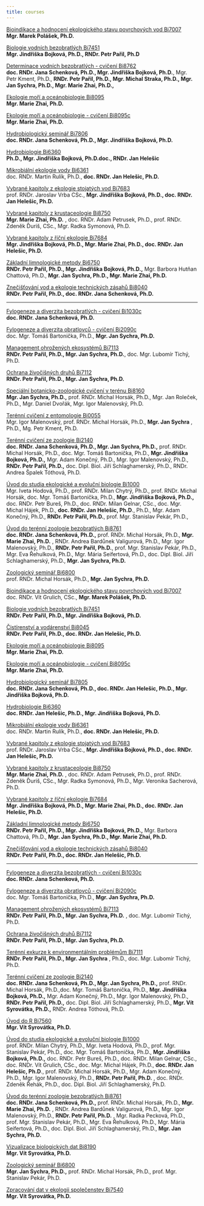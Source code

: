 ```yaml
---
title: courses
---
```

<div class="cz">

[Bioindikace a hodnocení ekologického stavu povrchových vod Bi7007](https://is.muni.cz/predmet/sci/jaro2023/Bi7007)\
**Mgr. Marek Polášek, Ph.D.**

[Biologie vodních bezobratlých Bi7451](https://is.muni.cz/predmet/sci/jaro2023/Bi7451)\
**Mgr. Jindřiška Bojková, Ph.D., RNDr. Petr Pařil, Ph.D**

[Determinace vodních bezobratlých - cvičení Bi8762](https://is.muni.cz/predmet/sci/jaro2023/Bi8762)[](https://is.muni.cz/predmet/sci/jaro2023/Bi8095)\
**doc. RNDr. Jana Schenková, Ph.D., Mgr. Jindřiška Bojková, Ph.D.**, Mgr. Petr Kment, Ph.D., **RNDr. Petr Pařil, Ph.D., Mgr. Michal Straka, Ph.D., Mgr. Jan Sychra, Ph.D., Mgr. Marie Zhai, Ph.D.,** 

[Ekologie moří a oceánobiologie Bi8095](https://is.muni.cz/predmet/sci/jaro2023/Bi8095)\
**Mgr. Marie Zhai, Ph.D.**

[Ekologie moří a oceánobiologie - cvičení Bi8095c](https://is.muni.cz/predmet/sci/jaro2023/Bi8095c)\
**Mgr. Marie Zhai, Ph.D.**

[Hydrobiologický seminář Bi7806](https://is.muni.cz/predmet/sci/jaro2023/Bi7806)\
**doc. RNDr. Jana Schenková, Ph.D., Mgr. Jindřiška Bojková, Ph.D.**

[Hydrobiologie Bi6360](https://is.muni.cz/predmet/sci/jaro2023/Bi6360)\
 **Ph.D., Mgr. Jindřiška Bojková, Ph.D.doc., RNDr. Jan Helešic**

[Mikrobiální ekologie vody Bi6361](https://is.muni.cz/predmet/sci/jaro2017/Bi6361)\
doc. RNDr. Martin Rulík, Ph.D., **doc. RNDr. Jan Helešic, Ph.D.**

[Vybrané kapitoly z ekologie stojatých vod Bi7683](https://is.muni.cz/predmet/sci/podzim2021/Bi7683)\
prof. RNDr. Jaroslav Vrba CSc., **Mgr. Jindřiška Bojková, Ph.D., doc. RNDr. Jan Helešic, Ph.D.**

[Vybrané kapitoly z krustaceologie Bi8750](https://is.muni.cz/predmet/sci/jaro2022/Bi8750)\
**Mgr. Marie Zhai, Ph.D.** , doc. RNDr. Adam Petrusek, Ph.D., prof. RNDr. Zdeněk Ďuriš, CSc., Mgr. Radka Symonová, Ph.D.

[Vybrané kapitoly z říční ekologie Bi7684](https://is.muni.cz/predmet/sci/podzim2022/Bi7684)\
**Mgr. Jindřiška Bojková, Ph.D., Mgr. Marie Zhai, Ph.D., doc. RNDr. Jan Helešic, Ph.D.**

[Základní limnologické metody Bi6750](https://is.muni.cz/predmet/sci/jaro2023/Bi6750)\
**RNDr. Petr Pařil, Ph.D., Mgr. Jindřiška Bojková, Ph.D.,** Mgr. Barbora Hutňan Chattová, Ph.D., **Mgr. Jan Sychra, Ph.D., Mgr. Marie Zhai, Ph.D.**

[Znečišťování vod a ekologie technických zásahů Bi8040](https://is.muni.cz/predmet/sci/jaro2023/Bi8040)\
**RNDr. Petr Pařil, Ph.D., doc. RNDr. Jana Schenková, Ph.D.**

- - -

[Fylogeneze a diverzita bezobratlých - cvičení Bi1030c](https://is.muni.cz/predmet/sci/podzim2022/Bi1030c)\
**doc. RNDr. Jana Schenková, Ph.D.**

[Fylogeneze a diverzita obratlovců - cvičení Bi2090c](https://is.muni.cz/predmet/sci/jaro2023/Bi2090c)\
doc. Mgr. Tomáš Bartonička, Ph.D., **Mgr. Jan Sychra, Ph.D.**

[Management ohrožených ekosystémů Bi7113](https://is.muni.cz/predmet/sci/podzim2022/Bi7113)\
**RNDr. Petr Pařil, Ph.D., Mgr. Jan Sychra, Ph.D.**, doc. Mgr. Lubomír Tichý, Ph.D.

[Ochrana živočišných druhů Bi7112](https://is.muni.cz/predmet/sci/podzim2022/Bi7112)\
**RNDr. Petr Pařil, Ph.D., Mgr. Jan Sychra, Ph.D.**

[Speciální botanicko-zoologické cvičení v terénu Bi8160](https://is.muni.cz/predmet/sci/jaro2023/Bi8160)[](https://is.muni.cz/predmet/sci/podzim2022/Bi7112)\
**Mgr. Jan Sychra, Ph.D.,** prof. RNDr. Michal Horsák, Ph.D., Mgr. Jan Roleček, Ph.D., Mgr. Daniel Dvořák, Mgr. Igor Malenovský, Ph.D.

[Terénní cvičení z entomologie Bi0055](https://is.muni.cz/predmet/sci/jaro2023/Bi0055)\
Mgr. Igor Malenovský, prof. RNDr. Michal Horsák, Ph.D., **Mgr. Jan Sychra** , Ph.D., Mg. Petr Kment, Ph.D.[](https://is.muni.cz/predmet/sci/jaro2020/Bi7111)

[Terénní cvičení ze zoologie Bi2140](https://is.muni.cz/predmet/sci/jaro2023/Bi2140)\
**doc. RNDr. Jana Schenková, Ph.D., Mgr. Jan Sychra, Ph.D.,** prof. RNDr. Michal Horsák, Ph.D., doc. Mgr. Tomáš Bartonička, Ph.D., **Mgr. Jindřiška Bojková, Ph.D.,** Mgr. Adam Konečný, Ph.D., Mgr. Igor Malenovský, Ph.D., **RNDr. Petr Pařil, Ph.D.,** doc. Dipl. Biol. Jiří Schlaghamerský, Ph.D., RNDr. Andrea Špalek Tóthová, Ph.D.

[Úvod do studia ekologické a evoluční biologie Bi1000](https://is.muni.cz/predmet/sci/podzim2022/Bi1000)\
Mgr. Iveta Hodová, Ph.D., prof. RNDr. Milan Chytrý, Ph.D., prof. RNDr. Michal Horsák, doc. Mgr. Tomáš Bartonička, Ph.D., **Mgr. Jindřiška Bojková, Ph.D.,** doc. RNDr. Petr Bureš, Ph.D., doc. RNDr. Milan Gelnar, CSc., doc. Mgr. Michal Hájek, Ph.D., **doc. RNDr. Jan Helešic, Ph.D**., Ph.D., Mgr. Adam Konečný, Ph.D., **RNDr. Petr Pařil, Ph.D.**, prof. Mgr. Stanislav Pekár, Ph.D.,

[Úvod do terénní zoologie bezobratlých Bi8761](https://is.muni.cz/predmet/sci/jaro2023/Bi8761)\
**doc. RNDr. Jana Schenková, Ph.D.,** prof. RNDr. Michal Horsák, Ph.D., **Mgr. Marie Zhai, Ph.D.** , RNDr. Andrea Bardůnek Valigurová, Ph.D., Mgr. Igor Malenovský, Ph.D., **RNDr. Petr Pařil, Ph.D.**, prof. Mgr. Stanislav Pekár, Ph.D., Mgr. Eva Řehulková, Ph.D., Mgr. Mária Seifertová, Ph.D., doc. Dipl. Biol. Jiří Schlaghamerský, Ph.D., **Mgr. Jan Sychra, Ph.D.**

[Zoologický seminář Bi6800](https://is.muni.cz/predmet/sci/podzim2022/Bi6800)\
prof. RNDr. Michal Horsák, Ph.D., **Mgr. Jan Sychra, Ph.D.**

</div>

<div class="en">

[Bioindikace a hodnocení ekologického stavu povrchových vod Bi7007](https://is.muni.cz/predmet/sci/podzim2018/Bi7007)\
doc. RNDr. Vít Grulich, CSc., **Mgr. Marek Polášek, Ph.D.**

[Biologie vodních bezobratlých Bi7451](https://is.muni.cz/predmet/sci/podzim2018/Bi7451)\
**RNDr. Petr Pařil, Ph.D., Mgr. Jindřiška Bojková, Ph.D.**

[Čistírenství a vodárenství Bi8045](https://is.muni.cz/auth/predmet/sci/jaro2018/Bi8045)\
**RNDr. Petr Pařil, Ph.D., doc. RNDr. Jan Helešic, Ph.D.**

[Ekologie moří a oceánobiologie Bi8095](https://is.muni.cz/predmet/sci/podzim2018/Bi8095)\
**Mgr. Marie Zhai, Ph.D.**

[Ekologie moří a oceánobiologie - cvičení Bi8095c](https://is.muni.cz/predmet/sci/podzim2018/Bi8095c)\
**Mgr. Marie Zhai, Ph.D.**

[Hydrobiologický seminář Bi7805](https://is.muni.cz/predmet/sci/podzim2018/Bi7805)\
**doc. RNDr. Jana Schenková, Ph.D., doc. RNDr. Jan Helešic, Ph.D., Mgr. Jindřiška Bojková, Ph.D.**

[Hydrobiologie Bi6360](https://is.muni.cz/predmet/sci/podzim2018/Bi6360)\
**doc. RNDr. Jan Helešic, Ph.D., Mgr. Jindřiška Bojková, Ph.D.**

[Mikrobiální ekologie vody Bi6361](https://is.muni.cz/auth/predmet/sci/jaro2017/Bi6361)\
doc. RNDr. Martin Rulík, Ph.D., **doc. RNDr. Jan Helešic, Ph.D.**

[Vybrané kapitoly z ekologie stojatých vod Bi7683](https://is.muni.cz/auth/predmet/sci/podzim2017/Bi7683)\
prof. RNDr. Jaroslav Vrba CSc., **Mgr. Jindřiška Bojková, Ph.D., doc. RNDr. Jan Helešic, Ph.D.**

[Vybrané kapitoly z krustaceologie Bi8750](https://is.muni.cz/predmet/sci/podzim2018/Bi8750)\
**Mgr. Marie Zhai, Ph.D.** , doc. RNDr. Adam Petrusek, Ph.D., prof. RNDr. Zdeněk Ďuriš, CSc., Mgr. Radka Symonová, Ph.D., Mgr. Veronika Sacherová, Ph.D.

[Vybrané kapitoly z říční ekologie Bi7684](https://is.muni.cz/predmet/sci/podzim2018/Bi7684)\
**Mgr. Jindřiška Bojková, Ph.D., Mgr. Marie Zhai, Ph.D., doc. RNDr. Jan Helešic, Ph.D.**

[Základní limnologické metody Bi6750](https://is.muni.cz/predmet/sci/podzim2018/Bi6750)\
**RNDr. Petr Pařil, Ph.D., Mgr. Jindřiška Bojková, Ph.D.,** Mgr. Barbora Chattová, Ph.D., **Mgr. Jan Sychra, Ph.D., Mgr. Marie Zhai, Ph.D.**

[Znečišťování vod a ekologie technických zásahů Bi8040](https://is.muni.cz/auth/predmet/sci/jaro2019/Bi8040)\
**RNDr. Petr Pařil, Ph.D., doc. RNDr. Jan Helešic, Ph.D.**

- - -

[Fylogeneze a diverzita bezobratlých - cvičení Bi1030c](https://is.muni.cz/predmet/sci/podzim2018/Bi1030c)\
**doc. RNDr. Jana Schenková, Ph.D.**

[Fylogeneze a diverzita obratlovců - cvičení Bi2090c](https://is.muni.cz/predmet/sci/podzim2018/Bi2090c)\
doc. Mgr. Tomáš Bartonička, Ph.D., **Mgr. Jan Sychra, Ph.D.**

[Management ohrožených ekosystémů Bi7113](https://is.muni.cz/predmet/sci/podzim2018/Bi7113)\
**RNDr. Petr Pařil, Ph.D., Mgr. Jan Sychra, Ph.D.** , doc. Mgr. Lubomír Tichý, Ph.D.

[Ochrana živočišných druhů Bi7112](https://is.muni.cz/predmet/sci/podzim2018/Bi7112)\
**RNDr. Petr Pařil, Ph.D., Mgr. Jan Sychra, Ph.D.**

[Terénní exkurze k environmentálním problémům Bi7111](https://is.muni.cz/predmet/sci/podzim2018/Bi7111)\
**RNDr. Petr Pařil, Ph.D., Mgr. Jan Sychra** , Ph.D., doc. Mgr. Lubomír Tichý, Ph.D.

[Terénní cvičení ze zoologie Bi2140](https://is.muni.cz/predmet/sci/podzim2018/Bi2140)\
**doc. RNDr. Jana Schenková, Ph.D., Mgr. Jan Sychra, Ph.D.,** prof. RNDr. Michal Horsák, Ph.D.,doc. Mgr. Tomáš Bartonička, Ph.D., **Mgr. Jindřiška Bojková, Ph.D.,** Mgr. Adam Konečný, Ph.D., Mgr. Igor Malenovský, Ph.D., **RNDr. Petr Pařil, Ph.D.,** doc. Dipl. Biol. Jiří Schlaghamerský, Ph.D., **Mgr. Vít Syrovátka, Ph.D.,** RNDr. Andrea Tóthová, Ph.D.

[Úvod do R Bi7560](https://is.muni.cz/predmet/sci/podzim2018/Bi7560)\
**Mgr. Vít Syrovátka, Ph.D.**

[Úvod do studia ekologické a evoluční biologie Bi1000](https://is.muni.cz/predmet/sci/podzim2018/Bi1000)\
prof. RNDr. Milan Chytrý, Ph.D., Mgr. Iveta Hodová, Ph.D., prof. Mgr. Stanislav Pekár, Ph.D., doc. Mgr. Tomáš Bartonička, Ph.D., **Mgr. Jindřiška Bojková, Ph.D.,** doc. RNDr. Petr Bureš, Ph.D., doc. RNDr. Milan Gelnar, CSc., doc. RNDr. Vít Grulich, CSc., doc. Mgr. Michal Hájek, Ph.D., **doc. RNDr. Jan Helešic, Ph.D**., prof. RNDr. Michal Horsák, Ph.D., Mgr. Adam Konečný, Ph.D., Mgr. Igor Malenovský, Ph.D., **RNDr. Petr Pařil, Ph.D.** , doc. RNDr. Zdeněk Řehák, Ph.D., doc. Dipl. Biol. Jiří Schlaghamerský, Ph.D.

[Úvod do terénní zoologie bezobratlých Bi8761](https://is.muni.cz/predmet/sci/podzim2018/Bi8761)\
**doc. RNDr. Jana Schenková, Ph.D.,** prof. RNDr. Michal Horsák, Ph.D., **Mgr. Marie Zhai, Ph.D.** , RNDr. Andrea Bardůnek Valigurová, Ph.D., Mgr. Igor Malenovský, Ph.D., **RNDr. Petr Pařil, Ph.D.** , Mgr. Radka Pecková, Ph.D., prof. Mgr. Stanislav Pekár, Ph.D., Mgr. Eva Řehulková, Ph.D., Mgr. Mária Seifertová, Ph.D., doc. Dipl. Biol. Jiří Schlaghamerský, Ph.D., **Mgr. Jan Sychra, Ph.D.**

[Vizualizace biologických dat Bi8190](https://is.muni.cz/predmet/sci/podzim2018/Bi8190)\
**Mgr. Vít Syrovátka, Ph.D.**

[Zoologický seminář Bi6800](https://is.muni.cz/predmet/sci/podzim2018/Bi6800)\
**Mgr. Jan Sychra, Ph.D.,** prof. RNDr. Michal Horsák, Ph.D., prof. Mgr. Stanislav Pekár, Ph.D.

[Zpracování dat v ekologii společenstev Bi7540](https://is.muni.cz/predmet/sci/podzim2018/Bi7540)\
**Mgr. Vít Syrovátka, Ph.D.**

</div>